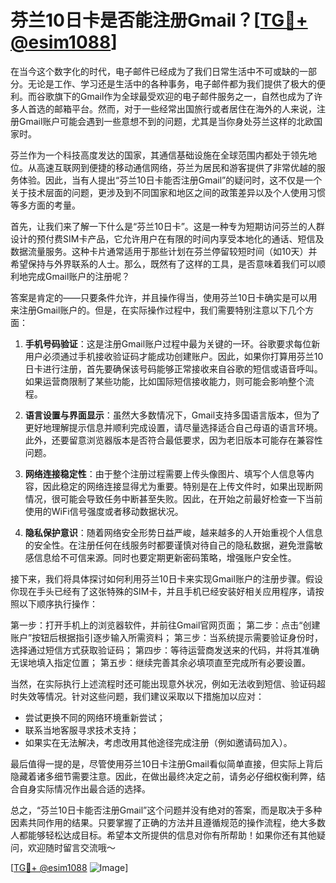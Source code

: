 # 芬兰10日卡是否能注册Gmail？[[TG💪+ @esim1088](https://t.me/s/esim1088)]

在当今这个数字化的时代，电子邮件已经成为了我们日常生活中不可或缺的一部分。无论是工作、学习还是生活中的各种事务，电子邮件都为我们提供了极大的便利。而谷歌旗下的Gmail作为全球最受欢迎的电子邮件服务之一，自然也成为了许多人首选的邮箱平台。然而，对于一些经常出国旅行或者居住在海外的人来说，注册Gmail账户可能会遇到一些意想不到的问题，尤其是当你身处芬兰这样的北欧国家时。

芬兰作为一个科技高度发达的国家，其通信基础设施在全球范围内都处于领先地位。从高速互联网到便捷的移动通信网络，芬兰为居民和游客提供了非常优越的服务体验。因此，当有人提出“芬兰10日卡能否注册Gmail”的疑问时，这不仅是一个关于技术层面的问题，更涉及到不同国家和地区之间的政策差异以及个人使用习惯等多方面的考量。

首先，让我们来了解一下什么是“芬兰10日卡”。这是一种专为短期访问芬兰的人群设计的预付费SIM卡产品，它允许用户在有限的时间内享受本地化的通话、短信及数据流量服务。这种卡片通常适用于那些计划在芬兰停留较短时间（如10天）并希望保持与外界联系的人士。那么，既然有了这样的工具，是否意味着我们可以顺利地完成Gmail账户的注册呢？

答案是肯定的——只要条件允许，并且操作得当，使用芬兰10日卡确实是可以用来注册Gmail账户的。但是，在实际操作过程中，我们需要特别注意以下几个方面：

1. **手机号码验证**：这是注册Gmail账户过程中最为关键的一环。谷歌要求每位新用户必须通过手机接收验证码才能成功创建账户。因此，如果你打算用芬兰10日卡进行注册，首先要确保该号码能够正常接收来自谷歌的短信或语音呼叫。如果运营商限制了某些功能，比如国际短信接收能力，则可能会影响整个流程。

2. **语言设置与界面显示**：虽然大多数情况下，Gmail支持多国语言版本，但为了更好地理解提示信息并顺利完成设置，请尽量选择适合自己母语的语言环境。此外，还要留意浏览器版本是否符合最低要求，因为老旧版本可能存在兼容性问题。

3. **网络连接稳定性**：由于整个注册过程需要上传头像图片、填写个人信息等内容，因此稳定的网络连接显得尤为重要。特别是在上传文件时，如果出现断网情况，很可能会导致任务中断甚至失败。因此，在开始之前最好检查一下当前使用的WiFi信号强度或者移动数据状况。

4. **隐私保护意识**：随着网络安全形势日益严峻，越来越多的人开始重视个人信息的安全性。在注册任何在线服务时都要谨慎对待自己的隐私数据，避免泄露敏感信息给不可信来源。同时也要定期更新密码策略，增强账户安全性。

接下来，我们将具体探讨如何利用芬兰10日卡来实现Gmail账户的注册步骤。假设你现在手头已经有了这张特殊的SIM卡，并且手机已经安装好相关应用程序，请按照以下顺序执行操作：

第一步：打开手机上的浏览器软件，并前往Gmail官网页面；
第二步：点击“创建账户”按钮后根据指引逐步输入所需资料；
第三步：当系统提示需要验证身份时，选择通过短信方式获取验证码；
第四步：等待运营商发送来的代码，并将其准确无误地填入指定位置；
第五步：继续完善其余必填项直至完成所有必要设置。

当然，在实际执行上述流程时还可能出现意外状况，例如无法收到短信、验证码超时失效等情况。针对这些问题，我们建议采取以下措施加以应对：

- 尝试更换不同的网络环境重新尝试；
- 联系当地客服寻求技术支持；
- 如果实在无法解决，考虑改用其他途径完成注册（例如邀请码加入）。

最后值得一提的是，尽管使用芬兰10日卡注册Gmail看似简单直接，但实际上背后隐藏着诸多细节需要注意。因此，在做出最终决定之前，请务必仔细权衡利弊，结合自身实际情况作出最合适的选择。

总之，“芬兰10日卡能否注册Gmail”这个问题并没有绝对的答案，而是取决于多种因素共同作用的结果。只要掌握了正确的方法并且遵循规范的操作流程，绝大多数人都能够轻松达成目标。希望本文所提供的信息对你有所帮助！如果你还有其他疑问，欢迎随时留言交流哦～

[[TG💪+ @esim1088](https://t.me/s/esim1088) ![Image](https://i.postimg.cc/4NQfJmqS/Snipaste-2025-05-13-00-14-12.png)]